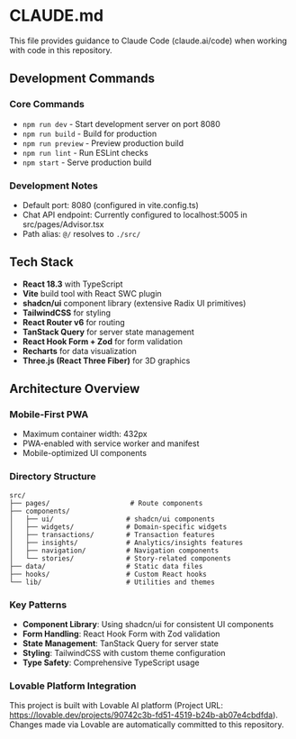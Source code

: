 # CLAUDE.md

This file provides guidance to Claude Code (claude.ai/code) when working with code in this repository.

## Development Commands

### Core Commands
- `npm run dev` - Start development server on port 8080
- `npm run build` - Build for production
- `npm run preview` - Preview production build
- `npm run lint` - Run ESLint checks
- `npm start` - Serve production build

### Development Notes
- Default port: 8080 (configured in vite.config.ts)
- Chat API endpoint: Currently configured to localhost:5005 in src/pages/Advisor.tsx
- Path alias: `@/` resolves to `./src/`

## Tech Stack

- **React 18.3** with TypeScript
- **Vite** build tool with React SWC plugin
- **shadcn/ui** component library (extensive Radix UI primitives)
- **TailwindCSS** for styling
- **React Router v6** for routing
- **TanStack Query** for server state management
- **React Hook Form + Zod** for form validation
- **Recharts** for data visualization
- **Three.js (React Three Fiber)** for 3D graphics

## Architecture Overview

### Mobile-First PWA
- Maximum container width: 432px
- PWA-enabled with service worker and manifest
- Mobile-optimized UI components

### Directory Structure
```
src/
├── pages/                    # Route components
├── components/
│   ├── ui/                  # shadcn/ui components
│   ├── widgets/             # Domain-specific widgets
│   ├── transactions/        # Transaction features
│   ├── insights/            # Analytics/insights features
│   ├── navigation/          # Navigation components
│   └── stories/             # Story-related components
├── data/                    # Static data files
├── hooks/                   # Custom React hooks
└── lib/                     # Utilities and themes
```

### Key Patterns
- **Component Library**: Using shadcn/ui for consistent UI components
- **Form Handling**: React Hook Form with Zod validation
- **State Management**: TanStack Query for server state
- **Styling**: TailwindCSS with custom theme configuration
- **Type Safety**: Comprehensive TypeScript usage

### Lovable Platform Integration
This project is built with Lovable AI platform (Project URL: https://lovable.dev/projects/90742c3b-fd51-4519-b24b-ab07e4cbdfda). Changes made via Lovable are automatically committed to this repository.